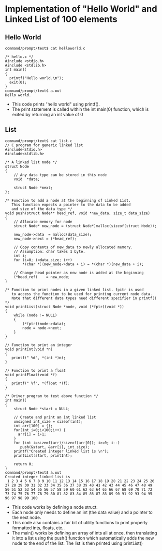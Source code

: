 # Implementation of "Hello World" and Linked List of 100 elements

## Hello World

	command/prompt/text$ cat helloworld.c
	
	/* hello.c */
	#include <stdio.h>
	#include <stdlib.h>
	int main()
	{
	  printf("Hello world.\n");
	  exit(0);
	}
	command/prompt/text$ a.out
	Hello world.
	
- This code prints "hello world" using printf().
- The print statement is called within the int main(0) function, which is exited by returning an int value of 0

## List

	command/prompt/text$ cat list.c
	// C program for generic linked list
	#include<stdio.h>
	#include<stdlib.h>
	 
	/* A linked list node */
	struct Node
	{
	    // Any data type can be stored in this node
	    void  *data;
	 
	    struct Node *next;
	};
	 
	/* Function to add a node at the beginning of Linked List.
	   This function expects a pointer to the data to be added
	   and size of the data type */
	void push(struct Node** head_ref, void *new_data, size_t data_size)
	{
	    // Allocate memory for node
	    struct Node* new_node = (struct Node*)malloc(sizeof(struct Node));
	 
	    new_node->data  = malloc(data_size);
	    new_node->next = (*head_ref);
	 
	    // Copy contents of new_data to newly allocated memory.
	    // Assumption: char takes 1 byte.
	    int i;
	    for (i=0; i<data_size; i++)
	        *(char *)(new_node->data + i) = *(char *)(new_data + i);
	 
	    // Change head pointer as new node is added at the beginning
	    (*head_ref)    = new_node;
	}
	 
	/* Function to print nodes in a given linked list. fpitr is used
	   to access the function to be used for printing current node data.
	   Note that different data types need different specifier in printf() */
	void printList(struct Node *node, void (*fptr)(void *))
	{
	    while (node != NULL)
	    {
	        (*fptr)(node->data);
	        node = node->next;
	    }
	}
	 
	// Function to print an integer
	void printInt(void *n)
	{
	   printf(" %d", *(int *)n);
	}
	 
	// Function to print a float
	void printFloat(void *f)
	{
	   printf(" %f", *(float *)f);
	}
	 
	/* Driver program to test above function */
	int main()
	{
	    struct Node *start = NULL;
	 
	    // Create and print an int linked list
	    unsigned int_size = sizeof(int);
	    int arr[100] = {};
	    for(int i=0;i<100;i++) {
	      arr[i] = i+1;
	    }
	    for (int i=sizeof(arr)/sizeof(arr[0]); i>=0; i--)
	       push(&start, &arr[i], int_size);
	    printf("Created integer linked list is \n");
	    printList(start, printInt);
	 
	    return 0;
	}
	command/prompt/text$ a.out   
	Created integer linked list is 
	 1 2 3 4 5 6 7 8 9 10 11 12 13 14 15 16 17 18 19 20 21 22 23 24 25 26 27 28 29 30 31 32 33 34 35 36 37 38 39 40 41 42 43 44 45 46 47 48 49 50 51 52 53 54 55 56 57 58 59 60 61 62 63 64 65 66 67 68 69 70 71 72 73 74 75 76 77 78 79 80 81 82 83 84 85 86 87 88 89 90 91 92 93 94 95 96 97 98 99 100 

- This code works by defining a node struct.
- Each node only needs to define an int (the data value) and a pointer to the next node.
- This code also contains a fair bit of utility functions to print properly formatted ints, floats, etc..
-  The main() works by defining an array of ints all at once, then translating it into a list using the push() function which automatically adds the new node to the end of the list. The list is then printed using printList()